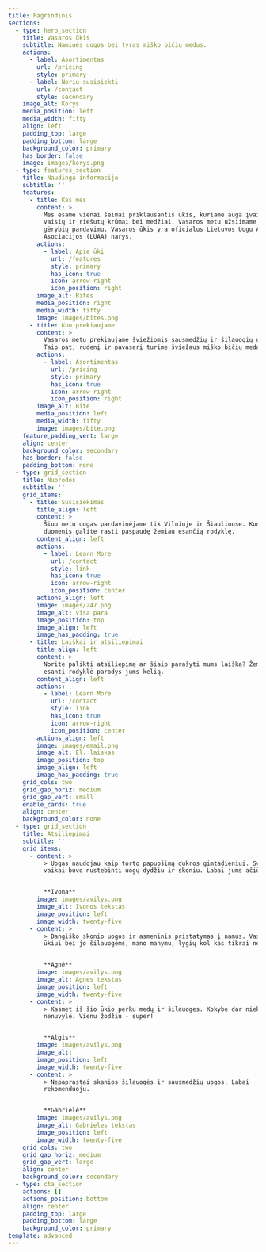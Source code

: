 ```yaml
---
title: Pagrindinis
sections:
  - type: hero_section
    title: Vasaros ūkis
    subtitle: Naminės uogos bei tyras miško bičių medus.
    actions:
      - label: Asortimentas
        url: /pricing
        style: primary
      - label: Noriu susisiekti
        url: /contact
        style: secondary
    image_alt: Korys
    media_position: left
    media_width: fifty
    align: left
    padding_top: large
    padding_bottom: large
    background_color: primary
    has_border: false
    image: images/korys.png
  - type: features_section
    title: Naudinga informacija
    subtitle: ''
    features:
      - title: Kas mes
        content: >
          Mes esame vienai šeimai priklausantis ūkis, kuriame auga įvairūs
          vaisių ir riešutų krūmai bei medžiai. Vasaros metu užsiimame užaugintų
          gėrybių pardavimu. Vasaros ūkis yra oficialus Lietuvos Uogu Augintojų
          Asociacijos (LUAA) narys.
        actions:
          - label: Apie ūkį
            url: /features
            style: primary
            has_icon: true
            icon: arrow-right
            icon_position: right
        image_alt: Bites
        media_position: right
        media_width: fifty
        image: images/bites.png
      - title: Kuo prekiaujame
        content: >
          Vasaros metu prekiaujame šviežiomis sausmedžių ir šilauogių uogomis.
          Taip pat, rudenį ir pavasarį turime šviežaus miško bičių medaus.
        actions:
          - label: Asortimentas
            url: /pricing
            style: primary
            has_icon: true
            icon: arrow-right
            icon_position: right
        image_alt: Bite
        media_position: left
        media_width: fifty
        image: images/bite.png
    feature_padding_vert: large
    align: center
    background_color: secondary
    has_border: false
    padding_bottom: none
  - type: grid_section
    title: Nuorodos
    subtitle: ''
    grid_items:
      - title: Susisiekimas
        title_align: left
        content: >
          Šiuo metu uogas pardavinėjame tik Vilniuje ir Šiauliuose. Kontaktinius
          duomenis galite rasti paspaudę žemiau esančią rodyklę.
        content_align: left
        actions:
          - label: Learn More
            url: /contact
            style: link
            has_icon: true
            icon: arrow-right
            icon_position: center
        actions_align: left
        image: images/247.png
        image_alt: Visa para
        image_position: top
        image_align: left
        image_has_padding: true
      - title: Laiškai ir atsiliepimai
        title_align: left
        content: >
          Norite palikti atsiliepimą ar šiaip parašyti mums laišką? Žemiau
          esanti rodyklė parodys jums kelią.
        content_align: left
        actions:
          - label: Learn More
            url: /contact
            style: link
            has_icon: true
            icon: arrow-right
            icon_position: center
        actions_align: left
        image: images/email.png
        image_alt: El. laiskas
        image_position: top
        image_align: left
        image_has_padding: true
    grid_cols: two
    grid_gap_horiz: medium
    grid_gap_vert: small
    enable_cards: true
    align: center
    background_color: none
  - type: grid_section
    title: Atsiliepimai
    subtitle: ''
    grid_items:
      - content: >
          > Uogas naudojau kaip torto papuošimą dukros gimtadieniui. Svečiai ir
          vaikai buvo nustebinti uogų dydžiu ir skoniu. Labai jums ačiū!


          **Ivona**
        image: images/avilys.png
        image_alt: Ivonos tekstas
        image_position: left
        image_width: twenty-five
      - content: >
          > Dangiško skonio uogos ir asmeninis pristatymas į namus. Vasaros
          ūkiui bei jo šilauogėms, mano manymu, lygių kol kas tikrai nėra.


          **Agnė**
        image: images/avilys.png
        image_alt: Agnes tekstas
        image_position: left
        image_width: twenty-five
      - content: >
          > Kasmet iš šio ūkio perku medų ir šilauoges. Kokybe dar niekad
          nenuvylė. Vienu žodžiu - super!


          **Algis**
        image: images/avilys.png
        image_alt:
        image_position: left
        image_width: twenty-five
      - content: >
          > Nepaprastai skanios šilauogės ir sausmedžių uogos. Labai
          rekomenduoju.


          **Gabrielė**
        image: images/avilys.png
        image_alt: Gabrieles tekstas
        image_position: left
        image_width: twenty-five
    grid_cols: two
    grid_gap_horiz: medium
    grid_gap_vert: large
    align: center
    background_color: secondary
  - type: cta_section
    actions: []
    actions_position: bottom
    align: center
    padding_top: large
    padding_bottom: large
    background_color: primary
template: advanced
---
```

